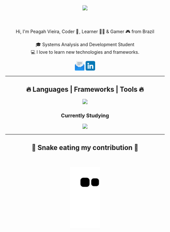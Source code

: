 <!-- Type writer  -->
<h1 align="center">
  <a href="https://git.io/typing-svg">
    <img src="https://readme-typing-svg.herokuapp.com/?font=Fira+Code&size=18&pause=1000&color=397FFBFF&vCenter=true&repeat=true&width=435&lines=Hi+There!+👋;+Myself+Peagah!;&center=true&size=30">
  </a>
</h1>

<!-- Introduction -->
<br>
<p align="center">
  Hi, I'm Peagah Vieira, Coder 🤖 , Learner 👨‍💻 &  Gamer 🎮 from Brazil
  <br>
  <br>
  🎓 Systems Analysis and Development Student
  <br>
  💻 I love to learn new technologies and frameworks.
  <br>
</p>

<!-- Socials -->
<div align="center"> 
  <!--  Mail  -->
  <a href="mailto:peagahvieira2003@gmail.com" target="_blank"><img src="https://github.com/ArrowA1/ArrowA1/blob/master/images/email.png" target="_blank" alt="Mail" width="30px"></a>
  <!--  LinkedIn  -->
  <a href = "https://www.linkedin.com/in/pedro-henrique-vieira-073b62236/"><img src="https://github.com/ArrowA1/ArrowA1/blob/master/images/linkedin_color.png" target="_blank" alt="LinkedIn" width="30px"></a>
</div>

<!-- Languages -->
<hr>
<h2 align="center">🔥 Languages | Frameworks | Tools 🔥</h2>
<p align="center">
  <a href="https://skillicons.dev">
    <img src="https://skillicons.dev/icons?i=html,css,js,php,laravel,py,django,tailwind,bootstrap,git&perline=5" /><br>
  </a>
</p>
<h3 align="center">Currently Studying</h3>
<p align="center">
  <a href="https://skillicons.dev">
    <img src="https://skillicons.dev/icons?i=docker,selenium,postgres"/>
  </a>
</p>
<hr>

<!-- Snake Game -->
<div align="center">
  <h2>🐍 Snake eating my contribution 🐍</h2>
  <br>
  
  ![Snake animation](https://github.com/Peagah-Vieira/Peagah-Vieira/blob/output/github-contribution-grid-snake.svg)
</div>
